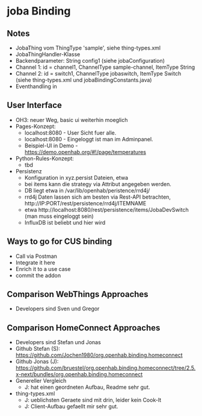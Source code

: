 # joba Binding

## Notes
* JobaThing vom ThingType 'sample', siehe thing-types.xml
* JobaThingHandler-Klasse
* Backendparameter: String config1 (siehe jobaConfiguration)
* Channel 1: id = channel1, ChannelType sample-channel, ItemType String
* Channel 2: id = switch1, ChannelType jobaswitch, ItemType Switch (siehe thing-types.xml und jobaBindingConstants.java)
* Eventhandling in 

## User Interface
* OH3: neuer Weg, basic ui weiterhin moeglich
* Pages-Konzept: 
  * localhost:8080 - User Sicht fuer alle.
  * localhost:8080 - Eingeloggt ist man im Adminpanel.
  * Beispiel-UI in Demo - https://demo.openhab.org/#!/page/temperatures
* Python-Rules-Konzept: 
  * tbd
* Persistenz
  * Konfiguration in xyz.persist Dateien, etwa 
  * bei items kann die strategy via Attribut angegeben werden.
  * DB liegt etwa in /var/lib/openhab/peristence/rrd4j/
  * rrd4j Daten lassen sich am besten via Rest-API betrachten, http://IP:PORT/rest/persistence/rrd4j/ITEMNAME
  * etwa http://localhost:8080/rest/persistence/items/JobaDevSwitch (man muss eingeloggt sein)
  * InfluxDB ist beliebt und hier wird 


## Ways to go for CUS binding
* Call via Postman
* Integrate it here
* Enrich it to a use case
* commit the addon

## Comparison WebThings Approaches
* Developers sind Sven und Gregor


## Comparison HomeConnect Approaches
* Developers sind Stefan und Jonas
* Github Stefan (S): https://github.com/Jochen1980/org.openhab.binding.homeconnect
* Github Jonas (J): https://github.com/bruestel/org.openhab.binding.homeconnect/tree/2.5.x-next/bundles/org.openhab.binding.homeconnect
* Genereller Vergleich
    * J: hat einen geordneten Aufbau, Readme sehr gut. 
* thing-types.xml
    * J: ueblichsten Geraete sind mit drin, leider kein Cook-It
    * J: Client-Aufbau gefaellt mir sehr gut. 
    